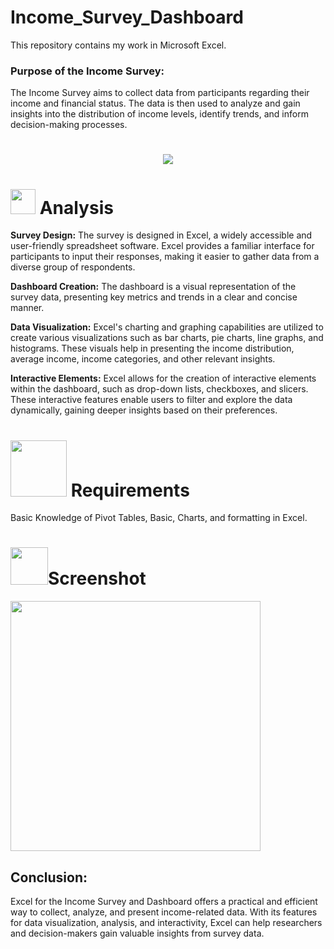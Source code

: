 # Income_Survey_Dashboard
This repository contains my work in Microsoft Excel.
<h3>Purpose of the Income Survey:</h3> The Income Survey aims to collect data from participants regarding their income and financial status. The data is then used to analyze and gain insights into the distribution of income levels, identify trends, and inform decision-making processes.


 # <p align="center"><img src ="https://encrypted-tbn0.gstatic.com/images?q=tbn:ANd9GcRI9yEweMLH06U4TxSUyL4zVFJ1HuEScL5DsgrGahfbd_EZbrqS1UzTKSplL4LaLxXybEs&usqp=CAU"></p>

# <img src="https://media.tenor.com/lvLaG5hPCncAAAAd/data-analysis.gif" width="40"> **Analysis**

<b>Survey Design:</b> The survey is designed in Excel, a widely accessible and user-friendly spreadsheet software. Excel provides a familiar interface for participants to input their responses, making it easier to gather data from a diverse group of respondents.

<b>Dashboard Creation:</b> The dashboard is a visual representation of the survey data, presenting key metrics and trends in a clear and concise manner.

<b>Data Visualization:</b> Excel's charting and graphing capabilities are utilized to create various visualizations such as bar charts, pie charts, line graphs, and histograms. These visuals help in presenting the income distribution, average income, income categories, and other relevant insights.

<b>Interactive Elements:</b> Excel allows for the creation of interactive elements within the dashboard, such as drop-down lists, checkboxes, and slicers. These interactive features enable users to filter and explore the data dynamically, gaining deeper insights based on their preferences.


# <img src ="https://cdn.dribbble.com/users/760295/screenshots/4694091/db_1_8x6.gif" width= 90> **Requirements** 
Basic Knowledge of Pivot Tables, Basic, Charts, and formatting in Excel.

# <img src="https://media2.giphy.com/media/YjQk70gmQLDmJTawn0/giphy.gif?cid=6c09b952xaer02w992bk0htawwbmvmqir5fyf338xab2n9jp&ep=v1_internal_gif_by_id&rid=giphy.gif&ct=s" width="60">**Screenshot**

<img src=https://github.com/codewithalishakhan/Income_Survey_Dashboard/assets/109518128/ab37775f-d86b-40bb-8987-abd83429a8ba  height=400>



<h2>Conclusion:</h2>
Excel for the Income Survey and Dashboard offers a practical and efficient way to collect, analyze, and present income-related data. With its features for data visualization, analysis, and interactivity, Excel can help researchers and decision-makers gain valuable insights from survey data.





